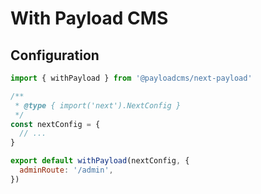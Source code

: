 # With Payload CMS

## Configuration

```mjs
import { withPayload } from '@payloadcms/next-payload'

/**
 * @type { import('next').NextConfig }
 */
const nextConfig = {
  // ...
}

export default withPayload(nextConfig, {
  adminRoute: '/admin',
})
```
